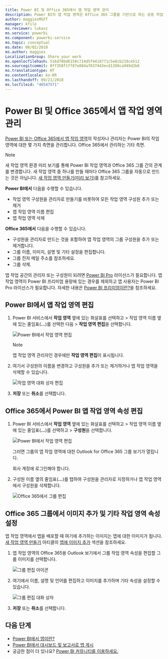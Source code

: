 ```yaml
---
title: Power BI 및 Office 365에서 앱 작업 영역 관리
description: Power BI의 앱 작업 영역은 Office 365 그룹을 기반으로 하는 공동 작업 환경을 제공합니다. Power BI 및 Office 365에서 앱 작업 영역을 관리합니다.
author: maggiesMSFT
manager: kfile
ms.reviewer: lukasz
ms.service: powerbi
ms.component: powerbi-service
ms.topic: conceptual
ms.date: 08/02/2018
ms.author: maggies
LocalizationGroup: Share your work
ms.openlocfilehash: 516d78bd6158c714d5f4418771c5e8cb219ce512
ms.sourcegitcommit: 0ff358f1ff87e88daf837443ecd1398ca949d2b6
ms.translationtype: HT
ms.contentlocale: ko-KR
ms.lasthandoff: 09/21/2018
ms.locfileid: "46547571"
---
```

# <a name="manage-your-app-workspace-in-power-bi-and-office-365"></a>Power BI 및 Office 365에서 앱 작업 영역 관리
[Power BI 또는 Office 365에서 앱 작업 영역](consumer/end-user-apps.md)의 작성자나 관리자는 Power BI의 작업 영역에 대한 몇 가지 측면을 관리합니다. Office 365에서 관리하는 기타 측면. 

> [!NOTE]
> 새 작업 영역 환경 미리 보기를 통해 Power BI 작업 영역과 Office 365 그룹 간의 관계를 변경합니다. 새 작업 영역 중 하나를 만들 때마다 Office 365 그룹을 자동으로 만드는 것은 아닙니다. [새 작업 영역 만들기(미리 보기)](service-create-the-new-workspaces.md)를 참고하세요.

**Power BI에서** 다음을 수행할 수 있습니다.

* 작업 영역 구성원을 관리자로 만들기를 비롯하여 모든 작업 영역 구성원 추가 또는 제거
* 앱 작업 영역 이름 편집
* 앱 작업 영역 삭제

**Office 365에서** 다음을 수행할 수 있습니다.

* 구성원을 관리자로 만드는 것을 포함하여 앱 작업 영역의 그룹 구성원을 추가 또는 제거합니다.
* 그룹 이름, 이미지, 설명 및 기타 설정을 편집합니다.
* 그룹 전자 메일 주소를 참조하세요.
* 그룹 삭제.

앱 작업 공간의 관리자 또는 구성원이 되려면 [Power BI Pro](service-free-vs-pro.md) 라이선스가 필요합니다. 앱 작업 영역이 Power BI 프리미엄 용량에 있는 경우를 제외하고 앱 사용자는 Power BI Pro 라이선스가 필요합니다. 자세한 내용은 [Power BI 프리미엄이란?](service-premium.md)을 참조하세요.

## <a name="edit-your-app-workspace-in-power-bi"></a>Power BI에서 앱 작업 영역 편집
1. Power BI 서비스에서 **작업 영역** 옆에 있는 화살표를 선택하고 > 작업 영역 이름 옆에 있는 줄임표(**…**)를 선택한 다음 > **작업 영역 편집**을 선택합니다. 
   
   ![Power BI에서 작업 영역 편집](media/service-manage-app-workspace-in-power-bi-and-office-365/power-bi-app-ellipsis.png)
   
   > [!NOTE]
   > 앱 작업 영역 관리자인 경우에만 **작업 영역 편집**이 표시됩니다.
   > 
   > 
2. 여기서 구성원의 이름을 변경하고 구성원을 추가 또는 제거하거나 앱 작업 영역을 삭제할 수 있습니다. 
   
   ![작업 영역 대화 상자 편집](media/service-manage-app-workspace-in-power-bi-and-office-365/power-bi-app-edit-workspace.png)
3. **저장** 또는 **취소**를 선택합니다.

## <a name="edit-power-bi-app-workspace-properties-in-office-365"></a>Office 365에서 Power BI 앱 작업 영역 속성 편집
1. Power BI 서비스에서 **작업 영역** 옆에 있는 화살표를 선택하고 > 작업 영역 이름 옆에 있는 줄임표(**…**)를 선택하고 > **구성원**을 선택합니다. 
   
   ![Power BI에서 작업 영역 편집](media/service-manage-app-workspace-in-power-bi-and-office-365/power-bi-app-ellipsis.png)
   
   그러면 그룹의 앱 작업 영역에 대한 Outlook for Office 365 그룹 보기가 열립니다.
   
   회사 계정에 로그인해야 합니다.
2. 구성원 이름 옆의 줄임표(**...**)를 탭하여 구성원을 관리자로 지정하거나 앱 작업 영역에서 구성원을 삭제합니다. 
   
   ![Office 365에서 그룹 편집](media/service-manage-app-workspace-in-power-bi-and-office-365/pbi_managegroupo365.png)

## <a name="add-an-image-and-set-other-workspace-properties-in-the-office-365-group"></a>Office 365 그룹에서 이미지 추가 및 기타 작업 영역 속성 설정
앱 작업 영역에서 앱을 배포할 때 여기에 추가하는 이미지는 앱에 대한 이미지가 됩니다. [새 작업 영역 만들기](service-create-workspaces.md) 아티클의 [앱에 이미지 추가](service-create-workspaces.md#add-an-image-to-your-office-365-app-workspace-optional) 섹션을 참조하세요.

1. 앱 작업 영역의 Office 365용 Outlook 보기에서 그룹 작업 영역 속성을 편집할 그룹 이미지를 선택합니다.
   
   ![그룹 편집 아이콘](media/service-manage-app-workspace-in-power-bi-and-office-365/pbi_editgroupo365.png)
2. 여기에서 이름, 설명 및 언어를 편집하고 이미지를 추가하며 기타 속성을 설정할 수 있습니다.
   
   ![그룹 편집 대화 상자](media/service-manage-app-workspace-in-power-bi-and-office-365/pbi_editgrpo365dialog.png)
3. **저장** 또는 **취소**를 선택합니다.

## <a name="next-steps"></a>다음 단계
* [Power BI에서 앱이란?](consumer/end-user-apps.md)
* [Power BI에서 대시보드 및 보고서로 앱 게시](consumer/end-user-create-apps.md)
* 궁금한 점이 더 있나요? [Power BI 커뮤니티를 이용하세요.](http://community.powerbi.com/)

